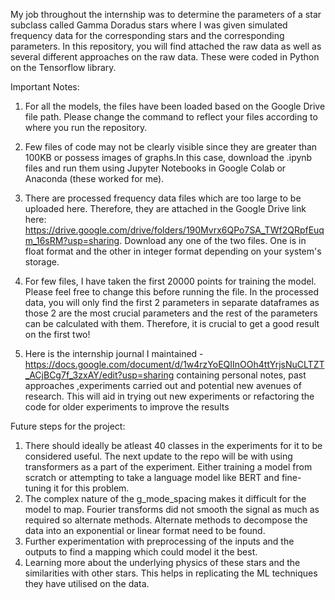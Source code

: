  My job throughout the internship was to determine the parameters of a star subclass called Gamma Doradus stars where I was given simulated frequency data for the corresponding stars and the corresponding parameters. In this repository, you will find attached the raw data as well as several different approaches on the raw data. These were coded in Python on the Tensorflow library.
 
Important Notes: 

1. For all the models, the files have been loaded based on the Google Drive file path. Please change the command to reflect your files according to where you run the repository.
2. Few files of code may not be clearly visible since they are greater than 100KB or possess images of graphs.In this case, download the .ipynb files and run them using Jupyter Notebooks in Google Colab or Anaconda (these worked for me).
3. There are processed frequency data files which are too large to be uploaded here. Therefore, they are attached in the Google Drive link here:
https://drive.google.com/drive/folders/190Mvrx6QPo7SA_TWf2QRpfEuqm_16sRM?usp=sharing. Download any one of the two files. One is in float format and the other in integer format depending on your system's storage.

4. For few files, I have taken the first 20000 points for training the model. Please feel free to change this before running the file. In the processed data, you will only find the first 2 parameters in separate dataframes as those 2 are the most crucial parameters and the rest of the parameters can be calculated with them. Therefore, it is crucial to get a good result on the first two!
5. Here is the internship journal I maintained - https://docs.google.com/document/d/1w4rzYoEQIInOOh4ttYrjsNuCLTZT_ACjBCg7f_3zxAY/edit?usp=sharing containing personal notes, past approaches ,experiments carried out and potential new avenues of research. This will aid in trying out new experiments or refactoring the code for older experiments to improve the results

Future steps for the project:

1. There should ideally be atleast 40 classes in the experiments for it to be considered useful. The next update to the repo will be with using transformers as a part of the experiment. Either training a model from scratch or attempting to take a language model like BERT and fine-tuning it for this problem. 
2. The complex nature of the g_mode_spacing makes it difficult for the model to map. Fourier transforms did not smooth the signal as much as required so alternate methods. Alternate methods to decompose the data into an exponential or linear format need to be found.
3. Further experimentation with preprocessing of the inputs and the outputs to find a mapping which could model it the best.
4. Learning more about the underlying physics of these stars and the similarities with other stars. This helps in replicating the ML techniques they have utilised on the data.
